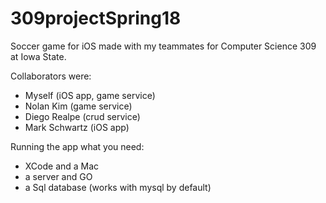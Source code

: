 # 309projectSpring18
Soccer game for iOS made with my teammates for Computer Science 309 at Iowa State. 

Collaborators were:
- Myself (iOS app, game service)
- Nolan Kim (game service)
- Diego Realpe (crud service)
- Mark Schwartz (iOS app)


Running the app
what you need:
- XCode and a Mac
- a server and GO
- a Sql database (works with mysql by default)
